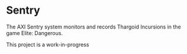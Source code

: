 # Sentry
The AXI Sentry system monitors and records Thargoid Incursions in the game Elite: Dangerous.

This project is a work-in-progress
